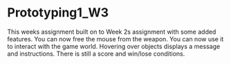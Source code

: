 Prototyping1_W3
===============

This weeks assignment built on to Week 2s assignment with some added features. You can now free the mouse from the weapon.
You can now use it to interact with the game world. Hovering over objects displays a message and instructions. There is
still a score and win/lose conditions.
